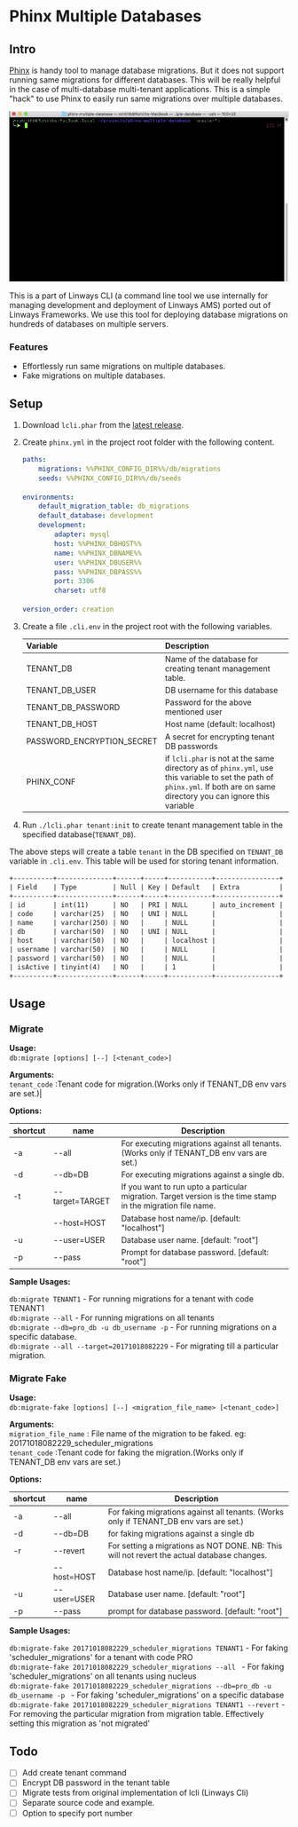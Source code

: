 # Phinx Multiple Databases
## Intro
[Phinx](https://github.com/cakephp/phinx) is handy tool to manage database migrations.
But it does not support running same migrations for different databases. This will be 
really helpful in the case of multi-database multi-tenant applications.
This is a simple "hack" to use Phinx to easily run same migrations over multiple databases.

![Screenshot](phinx-multi-db-1.gif)

This is a part of Linways CLI (a command line tool we use internally for managing development and deployment of Linways AMS) ported out of Linways Frameworks.
We use this tool for deploying database migrations on hundreds of databases on multiple servers. 
### Features
* Effortlessly run same migrations on multiple databases. 
* Fake migrations on multiple databases.
## Setup
1. Download `lcli.phar` from the [latest release](https://github.com/linways/phinx-multiple-database/releases/latest).  
2. Create `phinx.yml` in the project root folder with the following content.
    ```yaml
    paths:
        migrations: %%PHINX_CONFIG_DIR%%/db/migrations
        seeds: %%PHINX_CONFIG_DIR%%/db/seeds
    
    environments:
        default_migration_table: db_migrations
        default_database: development
        development:
            adapter: mysql
            host: %%PHINX_DBHOST%%
            name: %%PHINX_DBNAME%%
            user: %%PHINX_DBUSER%%
            pass: %%PHINX_DBPASS%%
            port: 3306
            charset: utf8
    
    version_order: creation
    
    ```
    
3. Create a file `.cli.env` in the project root with the following variables.
  
    |Variable| Description|
    |--------|------------|
    |TENANT_DB|Name of the database for creating tenant management table.|
    |TENANT_DB_USER| DB username for this database|
    |TENANT_DB_PASSWORD| Password for the above mentioned user|
    |TENANT_DB_HOST| Host name (default: localhost)|
    |PASSWORD_ENCRYPTION_SECRET| A secret for encrypting tenant DB passwords|
    |PHINX_CONF| if `lcli.phar` is not at the same directory as of `phinx.yml`, use this variable to set the path of `phinx.yml`. If both are on same directory you can ignore this variable|

4. Run `./lcli.phar tenant:init` to create tenant management table in the specified database(`TENANT_DB`). 

The above steps will create a table `tenant` in the DB specified on `TENANT_DB` variable in `.cli.env`.
This table will be used for storing tenant information.  
```
+----------+--------------+------+-----+-----------+----------------+
| Field    | Type         | Null | Key | Default   | Extra          |
+----------+--------------+------+-----+-----------+----------------+
| id       | int(11)      | NO   | PRI | NULL      | auto_increment |
| code     | varchar(25)  | NO   | UNI | NULL      |                |
| name     | varchar(250) | NO   |     | NULL      |                |
| db       | varchar(50)  | NO   | UNI | NULL      |                |
| host     | varchar(50)  | NO   |     | localhost |                |
| username | varchar(50)  | NO   |     | NULL      |                |
| password | varchar(50)  | NO   |     | NULL      |                |
| isActive | tinyint(4)   | NO   |     | 1         |                |
+----------+--------------+------+-----+-----------+----------------+
```

## Usage
### Migrate
**Usage:**  
  `db:migrate [options] [--] [<tenant_code>]  `

**Arguments:**  
    `tenant_code`  :Tenant code for migration.(Works only if TENANT_DB env vars are set.)|  

**Options:**  

  |shortcut| name| Description|
  |---------|------|--------|
  |-a|--all| For executing migrations against all tenants. (Works only if TENANT_DB env vars are set.)  |
  |-d|--db=DB|For executing migrations against a single db.|
  |-t|--target=TARGET|If you want to run upto a particular migration. Target version is the time stamp in the migration file name.|
  |  |--host=HOST|Database host name/ip. [default: "localhost"]|
  |-u|--user=USER|Database user name. [default: "root"]|
  |-p|--pass|Prompt for database password. [default: "root"]|
  

**Sample Usages:**
  
`db:migrate TENANT1` - For running migrations for a tenant with code TENANT1  
`db:migrate --all` - For running migrations on all tenants  
`db:migrate --db=pro_db -u db_username -p` - For running migrations on a specific database.  
`db:migrate --all --target=20171018082229` - For migrating till a particular migration.  

### Migrate Fake
**Usage:**  
  `db:migrate-fake [options] [--] <migration_file_name> [<tenant_code>]`  

**Arguments:**  
`migration_file_name` : File name of the migration to be faked. eg: 20171018082229_scheduler_migrations  
`tenant_code` :Tenant code for faking the migration.(Works only if TENANT_DB env vars are set.)  

**Options:**  
 
|shortcut| name| Description|
|---------|------|--------|
|-a|--all| For faking migrations against all tenants. (Works only if TENANT_DB env vars are set.)|
|-d|--db=DB| for faking migrations against a single db|
|-r|--revert| For setting a migrations as NOT DONE. NB: This will not revert the actual database changes.|
|  |--host=HOST| Database host name/ip. [default: "localhost"]|
|-u|--user=USER| Database user name. [default: "root"]|
|-p|--pass|prompt for database password. [default: "root"]|

**Sample Usages:**

`db:migrate-fake 20171018082229_scheduler_migrations TENANT1` - For faking 'scheduler_migrations' for a tenant with code PRO  
`db:migrate-fake 20171018082229_scheduler_migrations --all ` - For faking 'scheduler_migrations' on all tenants using nucleus  
`db:migrate-fake 20171018082229_scheduler_migrations --db=pro_db -u db_username -p ` - For faking 'scheduler_migrations' on a specific database  
`db:migrate-fake 20171018082229_scheduler_migrations TENANT1 --revert` - For removing the particular migration from migration table. Effectively setting this migration as 'not migrated'    
               
## Todo
- [ ] Add create tenant command
- [ ] Encrypt DB password in the tenant table
- [ ] Migrate tests from original implementation of lcli (Linways Cli)
- [ ] Separate source code and example.
- [ ] Option to specify port number
